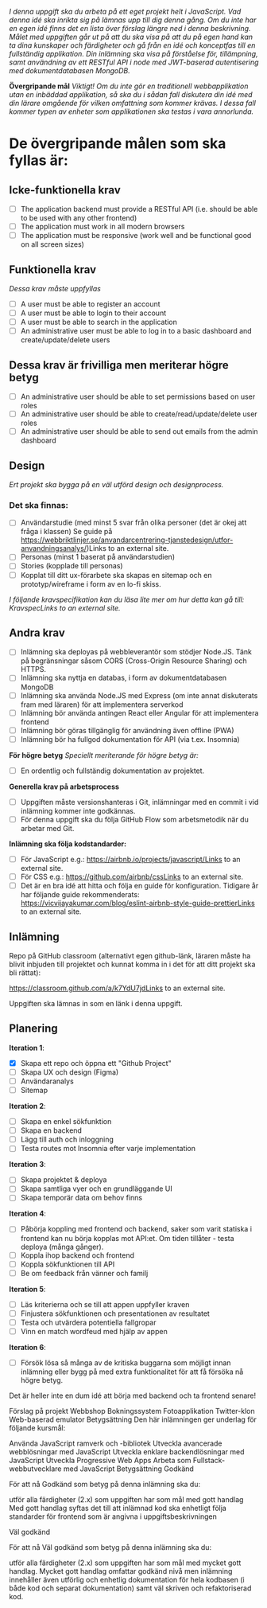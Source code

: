 _I denna uppgift ska du arbeta på ett eget projekt helt i JavaScript. Vad denna idé ska inrikta sig på lämnas upp till dig denna gång. Om du inte har en egen idé finns det en lista över förslag längre ned i denna beskrivning. Målet med uppgiften går ut på att du ska visa på att du på egen hand kan ta dina kunskaper och färdigheter och gå från en idé och konceptfas till en fullständig applikation. Din inlämning ska visa på förståelse för, tillämpning, samt användning av ett RESTful API i node med JWT-baserad autentisering med dokumentdatabasen MongoDB._

**Övergripande mål**
_Viktigt! Om du inte gör en traditionell webbapplikation utan en inbäddad applikation, så ska du i sådan fall diskutera din idé med din lärare omgående för vilken omfattning som kommer krävas. I dessa fall kommer typen av enheter som applikationen ska testas i vara annorlunda._

# De övergripande målen som ska fyllas är:

## Icke-funktionella krav

- [ ] The application backend must provide a RESTful API (i.e. should be able to be used with any other frontend)
- [ ] The application must work in all modern browsers
- [ ] The application must be responsive (work well and be functional good on all screen sizes)

## Funktionella krav

_Dessa krav måste uppfyllas_

- [ ] A user must be able to register an account
- [ ] A user must be able to login to their account
- [ ] A user must be able to search in the application
- [ ] An administrative user must be able to log in to a basic dashboard and create/update/delete users

## Dessa krav är frivilliga men meriterar högre betyg

- [ ] An administrative user should be able to set permissions based on user roles
- [ ] An administrative user should be able to create/read/update/delete user roles
- [ ] An administrative user should be able to send out emails from the admin dashboard

## Design

_Ert projekt ska bygga på en väl utförd design och designprocess._

### Det ska finnas:

- [ ] Användarstudie (med minst 5 svar från olika personer (det är okej att fråga i klassen) Se guide på https://webbriktlinjer.se/anvandarcentrering-tjanstedesign/utfor-anvandningsanalys/)Links to an external site.
- [ ] Personas (minst 1 baserat på användarstudien)
- [ ] Stories (kopplade till personas)
- [ ] Kopplat till ditt ux-förarbete ska skapas en sitemap och en prototyp/wireframe i form av en lo-fi skiss.

_I följande kravspecifikation kan du läsa lite mer om hur detta kan gå till: KravspecLinks to an external site._

## Andra krav

- [ ] Inlämning ska deployas på webbleverantör som stödjer Node.JS. Tänk på begränsningar såsom CORS (Cross-Origin Resource Sharing) och HTTPS.
- [ ] Inlämning ska nyttja en databas, i form av dokumentdatabasen MongoDB
- [ ] Inlämning ska använda Node.JS med Express (om inte annat diskuterats fram med läraren) för att implementera serverkod
- [ ] Inlämning bör använda antingen React eller Angular för att implementera frontend
- [ ] Inlämning bör göras tillgänglig för användning även offline (PWA)
- [ ] Inlämning bör ha fullgod dokumentation för API (via t.ex. Insomnia)

**För högre betyg**
_Speciellt meriterande för högre betyg är:_

- [ ] En ordentlig och fullständig dokumentation av projektet.

**Generella krav på arbetsprocess**

- [ ] Uppgiften måste versionshanteras i Git, inlämningar med en commit i vid inlämning kommer inte godkännas.
- [ ] För denna uppgift ska du följa GitHub Flow som arbetsmetodik när du arbetar med Git.

**Inlämning ska följa kodstandarder:**

- [ ] För JavaScript e.g.: https://airbnb.io/projects/javascript/Links to an external site.
- [ ] För CSS e.g.: https://github.com/airbnb/cssLinks to an external site.
- [ ] Det är en bra idé att hitta och följa en guide för konfiguration. Tidigare år har följande guide rekommenderats: https://vicvijayakumar.com/blog/eslint-airbnb-style-guide-prettierLinks to an external site.

## Inlämning

Repo på GitHub classroom (alternativt egen github-länk, läraren måste ha blivit inbjuden till projektet och kunnat komma in i det för att ditt projekt ska bli rättat):

https://classroom.github.com/a/k7YdU7jdLinks to an external site.

Uppgiften ska lämnas in som en länk i denna uppgift.

## Planering

**Iteration 1**:

- [x] Skapa ett repo och öppna ett "Github Project"
- [ ] Skapa UX och design (Figma)
- [ ] Användaranalys
- [ ] Sitemap

**Iteration 2**:

- [ ] Skapa en enkel sökfunktion
- [ ] Skapa en backend
- [ ] Lägg till auth och inloggning
- [ ] Testa routes mot Insomnia efter varje implementation

**Iteration 3**:

- [ ] Skapa projektet & deploya
- [ ] Skapa samtliga vyer och en grundläggande UI
- [ ] Skapa temporär data om behov finns

**Iteration 4**:

- [ ] Påbörja koppling med frontend och backend, saker som varit statiska i frontend kan nu börja kopplas mot API:et. Om tiden tillåter - testa deploya (många gånger).
- [ ] Koppla ihop backend och frontend
- [ ] Koppla sökfunktionen till API
- [ ] Be om feedback från vänner och familj

**Iteration 5**:

- [ ] Läs kriterierna och se till att appen uppfyller kraven
- [ ] Finjustera sökfunktionen och presentationen av resultatet
- [ ] Testa och utvärdera potentiella fallgropar
- [ ] Vinn en match wordfeud med hjälp av appen

**Iteration 6**:

- [ ] Försök lösa så många av de kritiska buggarna som möjligt innan inlämning eller bygg på med extra funktionalitet för att få försöka nå högre betyg.

Det är heller inte en dum idé att börja med backend och ta frontend senare!

Förslag på projekt
Webbshop
Bokningssystem
Fotoapplikation
Twitter-klon
Web-baserad emulator
Betygsättning
Den här inlämningen ger underlag för följande kursmål:

Använda JavaScript ramverk och -bibliotek
Utveckla avancerade webblösningar med JavaScript
Utveckla enklare backendlösningar med JavaScript
Utveckla Progressive Web Apps
Arbeta som Fullstack-webbutvecklare med JavaScript
Betygsättning
Godkänd

För att nå Godkänd som betyg på denna inlämning ska du:

utför alla färdigheter (2.x) som uppgiften har som mål med gott handlag
Med gott handlag syftas det till att inlämnad kod ska enhetligt följa standarder för frontend som är angivna i uppgiftsbeskrivningen

Väl godkänd

För att nå Väl godkänd som betyg på denna inlämning ska du:

utför alla färdigheter (2.x) som uppgiften har som mål med mycket gott handlag. Mycket gott handlag omfattar godkänd nivå men inlämning innehåller även utförlig och enhetlig dokumentation för hela kodbasen (i både kod och separat dokumentation) samt väl skriven och refaktoriserad kod.
